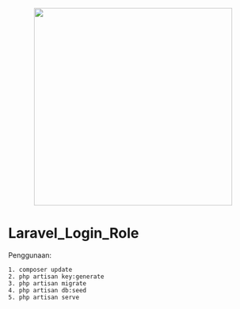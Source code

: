 <p align="center"><a href="https://laravel.com" target="_blank"><img src="https://raw.githubusercontent.com/laravel/art/master/logo-lockup/5%20SVG/2%20CMYK/1%20Full%20Color/laravel-logolockup-cmyk-red.svg" width="400"></a></p>


# Laravel_Login_Role

Penggunaan:
```
1. composer update
2. php artisan key:generate
3. php artisan migrate
4. php artisan db:seed
5. php artisan serve
